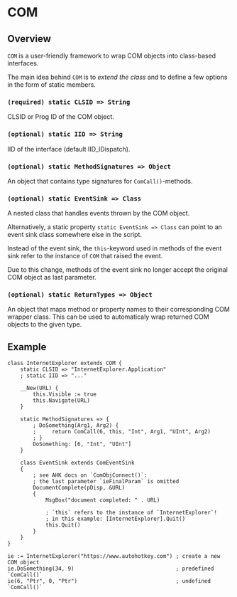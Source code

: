 # COM

## Overview

`COM` is a user-friendly framework to wrap COM objects into class-based
interfaces.

The main idea behind `COM` is to *extend the class* and to define a few options
in the form of static members.

### `(required) static CLSID => String`

CLSID or Prog ID of the COM object.

### `(optional) static IID => String`

IID of the interface (default IID_IDispatch).

### `(optional) static MethodSignatures => Object`

An object that contains type signatures for `ComCall()`-methods.

### `(optional) static EventSink => Class`

A nested class that handles events thrown by the COM object.

Alternatively, a static property `static EventSink => Class` can point to an
event sink class somewhere else in the script.

Instead of the event sink, the `this`-keyword used in methods of the event sink
refer to the instance of `COM` that raised the event.

Due to this change, methods of the event sink no longer accept the original COM
object as last parameter.

### `(optional) static ReturnTypes => Object`

An object that maps method or property names to their corresponding COM wrapper
class. This can be used to automaticaly wrap returned COM objects to the given
type.

## Example

```ahk
class InternetExplorer extends COM {
    static CLSID => "InternetExplorer.Application"
    ; static IID => "..."

    __New(URL) {
        this.Visible := true
        this.Navigate(URL)
    }

    static MethodSignatures => {
        ; DoSomething(Arg1, Arg2) {
        ;     return ComCall(6, this, "Int", Arg1, "UInt", Arg2)
        ; }
        DoSomething: [6, "Int", "UInt"]
    }
    
    class EventSink extends ComEventSink
    {
        ; see AHK docs on `ComObjConnect()`:
        ; the last parameter `ieFinalParam` is omitted
        DocumentComplete(pDisp, &URL)
        {
            MsgBox("document completed: " . URL)
            
            ; `this` refers to the instance of `InternetExplorer`!
            ; in this example: [InternetExplorer].Quit()
            this.Quit()
        }
    }
}

ie := InternetExplorer("https://www.autohotkey.com") ; create a new COM object
ie.DoSomething(34, 9)                                ; predefined `ComCall()`
ie(6, "Ptr", 0, "Ptr")                               ; undefined `ComCall()`
```
